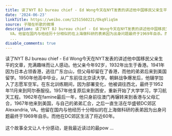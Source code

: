 ```yaml
---
title: 读了NYT BJ bureau chief - Ed Wong今天在NYT发表的讲述他中国移民父亲生平的文章，充满趣味而让人感动。他父亲今年92岁，1932年出生于香港。1941年因为日本占领...
date: '2024-06-23'
linkTitle: https://weibo.com/1251560221/Okq9liqSm
source: 子陵在听歌的微博
description: 读了NYT BJ bureau chief - Ed Wong今天在NYT发表的讲述他中国移民父亲生平的文章，充满趣味而让人感动。他父亲今年92岁，1932年出生于香港。1941年因为日本占领香港，逃往广东台山，但父母却留在了香港，而他的弟弟后来到美国留学。1950年他高中毕业，从广东前往北京读大学。朝鲜战争爆发后，他辍学加入了志愿军空军。在东北训练期间，因为部署变化，他被调往西北，最终于1952年11月来到阿尔泰服役。1957年他复原后来到西安，重新开始了大学学习，学习航天工程。1962年在famine最后一年，他只身前往澳门再辗转来到香港与父母汇合，1967年他来到美国，与自己的弟弟汇合，之后一直生活在华盛顿DC郊区Alexandria,
  VA。他留在国内与他经历十分相似的在上海做科研的表弟因为出身问题最终于1969年自杀。而他在DC郊区生活了将近60年。<br><br>这个故事全文让人十分感动，是我最近读过的最pow
  ...
disable_comments: true
---
```

读了NYT BJ bureau chief - Ed Wong今天在NYT发表的讲述他中国移民父亲生平的文章，充满趣味而让人感动。他父亲今年92岁，1932年出生于香港。1941年因为日本占领香港，逃往广东台山，但父母却留在了香港，而他的弟弟后来到美国留学。1950年他高中毕业，从广东前往北京读大学。朝鲜战争爆发后，他辍学加入了志愿军空军。在东北训练期间，因为部署变化，他被调往西北，最终于1952年11月来到阿尔泰服役。1957年他复原后来到西安，重新开始了大学学习，学习航天工程。1962年在famine最后一年，他只身前往澳门再辗转来到香港与父母汇合，1967年他来到美国，与自己的弟弟汇合，之后一直生活在华盛顿DC郊区Alexandria, VA。他留在国内与他经历十分相似的在上海做科研的表弟因为出身问题最终于1969年自杀。而他在DC郊区生活了将近60年。<br><br>这个故事全文让人十分感动，是我最近读过的最pow ...